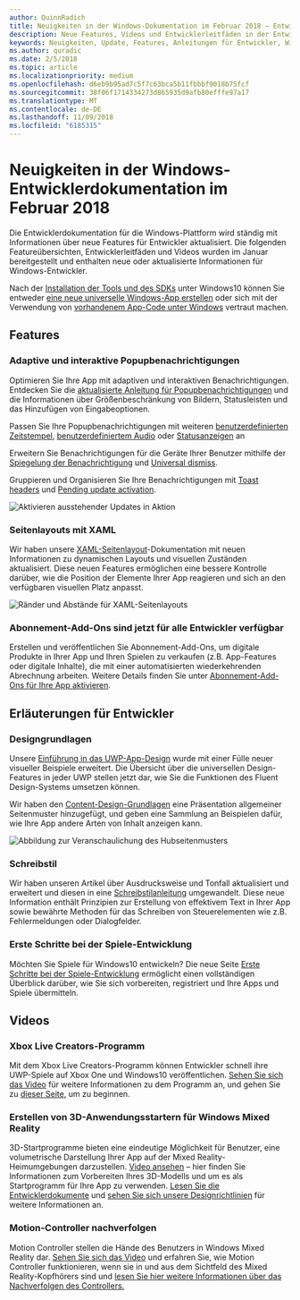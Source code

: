 ```yaml
---
author: QuinnRadich
title: Neuigkeiten in der Windows-Dokumentation im Februar 2018 – Entwicklung von UWP-Apps
description: Neue Features, Videos und Entwicklerleitfäden in der Entwicklerdokumentation für Windows10 im Februar2018
keywords: Neuigkeiten, Update, Features, Anleitungen für Entwickler, Windows10, Februar
ms.author: quradic
ms.date: 2/5/2018
ms.topic: article
ms.localizationpriority: medium
ms.openlocfilehash: d6eb9b95ad7c5f7c63bca5b11fbbbf9018b75fcf
ms.sourcegitcommit: 38f06f1714334273d865935d9afb80efffe97a17
ms.translationtype: MT
ms.contentlocale: de-DE
ms.lasthandoff: 11/09/2018
ms.locfileid: "6185315"
---
```

# <a name="whats-new-in-the-windows-developer-docs-in-february-2018"></a>Neuigkeiten in der Windows-Entwicklerdokumentation im Februar 2018

Die Entwicklerdokumentation für die Windows-Plattform wird ständig mit Informationen über neue Features für Entwickler aktualisiert. Die folgenden Featureübersichten, Entwicklerleitfäden und Videos wurden im Januar bereitgestellt und enthalten neue oder aktualisierte Informationen für Windows-Entwickler.

Nach der [Installation der Tools und des SDKs](http://go.microsoft.com/fwlink/?LinkId=821431) unter Windows10 können Sie entweder [eine neue universelle Windows-App erstellen](../get-started/create-uwp-apps.md) oder sich mit der Verwendung von [vorhandenem App-Code unter Windows](../porting/index.md) vertraut machen.


## <a name="features"></a>Features

### <a name="adaptive-and-interactive-toast-notifications"></a>Adaptive und interaktive Popupbenachrichtigungen

Optimieren Sie Ihre App mit adaptiven und interaktiven Benachrichtigungen. Entdecken Sie die [aktualisierte Anleitung für Popupbenachrichtigungen](../design/shell/tiles-and-notifications/adaptive-interactive-toasts.md) und die Informationen über Größenbeschränkung von Bildern, Statusleisten und das Hinzufügen von Eingabeoptionen.

Passen Sie Ihre Popupbenachrichtigungen mit weiteren [benutzerdefinierten Zeitstempel](../design/shell/tiles-and-notifications/custom-timestamps-on-toasts.md), [benutzerdefiniertem Audio](../design/shell/tiles-and-notifications/custom-audio-on-toasts.md) oder [Statusanzeigen](../design/shell/tiles-and-notifications/toast-progress-bar.md) an

Erweitern Sie Benachrichtigungen für die Geräte Ihrer Benutzer mithilfe der [Spiegelung der Benachrichtigung](../design/shell/tiles-and-notifications/notification-mirroring.md) und [Universal dismiss](../design/shell/tiles-and-notifications/universal-dismiss.md).

Gruppieren und Organisieren Sie Ihre Benachrichtigungen mit [Toast headers](../design/shell/tiles-and-notifications/toast-headers.md) und [Pending update activation](../design/shell/tiles-and-notifications/toast-pending-update.md).

![Aktivieren ausstehender Updates in Aktion](../design/shell/tiles-and-notifications/images/toast-pendingupdate.gif)

### <a name="page-layouts-with-xaml"></a>Seitenlayouts mit XAML

Wir haben unsere [XAML-Seitenlayout](../design/layout/layouts-with-xaml.md)-Dokumentation mit neuen Informationen zu dynamischen Layouts und visuellen Zuständen aktualisiert. Diese neuen Features ermöglichen eine bessere Kontrolle darüber, wie die Position der Elemente Ihrer App reagieren und sich an den verfügbaren visuellen Platz anpasst.

![Ränder und Abstände für XAML-Seitenlayouts](../design/layout/images/xaml-layout-margins-padding.png)

### <a name="subscription-add-ons-are-now-available-to-all-developers"></a>Abonnement-Add-Ons sind jetzt für alle Entwickler verfügbar

Erstellen und veröffentlichen Sie Abonnement-Add-Ons, um digitale Produkte in Ihrer App und Ihren Spielen zu verkaufen (z.B. App-Features oder digitale Inhalte), die mit einer automatisierten wiederkehrenden Abrechnung arbeiten. Weitere Details finden Sie unter [Abonnement-Add-Ons für Ihre App aktivieren](../monetize/enable-subscription-add-ons-for-your-app.md).

## <a name="developer-guidance"></a>Erläuterungen für Entwickler

### <a name="design-basics"></a>Designgrundlagen

Unsere [Einführung in das UWP-App-Design](../design/basics/design-and-ui-intro.md) wurde mit einer Fülle neuer visueller Beispiele erweitert. Die Übersicht über die universellen Design-Features in jeder UWP stellen jetzt dar, wie Sie die Funktionen des Fluent Design-Systems umsetzen können.

Wir haben den [Content-Design-Grundlagen](../design/basics/content-basics.md) eine Präsentation allgemeiner Seitenmuster hinzugefügt, und geben eine Sammlung an Beispielen dafür, wie Ihre App andere Arten von Inhalt anzeigen kann.

![Abbildung zur Veranschaulichung des Hubseitenmusters](../design/basics/images/hub.png)

### <a name="writing-style"></a>Schreibstil

Wir haben unseren Artikel über Ausdrucksweise und Tonfall aktualisiert und erweitert und diesen in eine [Schreibstilanleitung](../design/style/writing-style.md) umgewandelt. Diese neue Information enthält Prinzipien zur Erstellung von effektivem Text in Ihrer App sowie bewährte Methoden für das Schreiben von Steuerelementen wie z.B. Fehlermeldungen oder Dialogfelder.

### <a name="getting-started-for-game-development"></a>Erste Schritte bei der Spiele-Entwicklung

Möchten Sie Spiele für Windows10 entwickeln? Die neue Seite [Erste Schritte bei der Spiele-Entwicklung](../gaming/getting-started.md) ermöglicht einen vollständigen Überblick darüber, wie Sie sich vorbereiten, registriert und Ihre Apps und Spiele übermitteln.

## <a name="videos"></a>Videos

### <a name="xbox-live-creators-program"></a>Xbox Live Creators-Programm

Mit dem Xbox Live Creators-Programm können Entwickler schnell ihre UWP-Spiele auf Xbox One und Windows10 veröffentlichen. [Sehen Sie sich das Video](https://www.youtube.com/watch?v=zpFfHHBkVq4) für weitere Informationen zu dem Programm an, und gehen Sie zu [dieser Seite](https://www.xbox.com/developers/creators-program), um zu beginnen.

### <a name="creating-3d-app-launchers-for-windows-mixed-reality"></a>Erstellen von 3D-Anwendungsstartern für Windows Mixed Reality

3D-Startprogramme bieten eine eindeutige Möglichkeit für Benutzer, eine volumetrische Darstellung Ihrer App auf der Mixed Reality-Heimumgebungen darzustellen. [Video ansehen](https://www.youtube.com/watch?v=TxIslHsEXno) – hier finden Sie Informationen zum Vorbereiten Ihres 3D-Modells und um es als Startprogramm für Ihre App zu verwenden. [Lesen Sie die Entwicklerdokumente](https://developer.microsoft.com/windows/mixed-reality/implementing_3d_app_launchers) und [sehen Sie sich unsere Designrichtlinien](https://developer.microsoft.com/windows/mixed-reality/3d_app_launcher_design_guidance) für weitere Informationen an.

### <a name="motion-controller-tracking"></a>Motion-Controller nachverfolgen

Motion Controller stellen die Hände des Benutzers in Windows Mixed Reality dar. [Sehen Sie sich das Video](https://www.youtube.com/watch?v=rkDpRllbLII) und erfahren Sie, wie Motion Controller funktionieren, wenn sie in und aus dem Sichtfeld des Mixed Reality-Kopfhörers sind und [lesen Sie hier weitere Informationen über das Nachverfolgen des Controllers.](https://developer.microsoft.com/windows/mixed-reality/motion_controllers#controller_tracking_state%E2%80%9D)